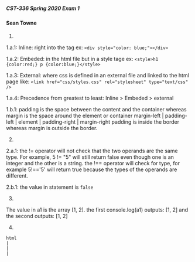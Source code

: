 ##### CST-336 Spring 2020 Exam 1
####  Sean Towne

1.
1.a.1: Inline: right into the tag ex: `<div style="color: blue;"></div>`

1.a.2: Embeded: in the html file but in a style tage ex: `<style>h1 {color:red;} p {color:blue;}</style>`

1.a.3: External: where css is defined in an external file and linked to the html page like: `<link href="css/styles.css" rel="stylesheet" type="text/css" />`

1.a.4: Precedence from greatest to least: Inline > Embeded > external

1.b.1: padding is the space between the content and the container
whereas margin is the space around the element or container 
margin-left | padding-left | element | padding-right | margin-right
padding is inside the border whereas margin is outside the border.

2.
 2.a.1: the != operator will not check that the two operands are the same type. For example,
 5 != "5" will still return false even though one is an integer and the other is a string.
 the !== operator will check for type, for example 5!=='5' will return true because the types
 of the operands are different.
 
 2.b.1: the value in statement is `false`
 
 3.
 The value in a1 is the array [1, 2].
 the first console.log(a1) outputs: [1, 2]
 and the second outputs: [1, 2]
 
 4.
 ```
 html
 |
 |
 |
 ```